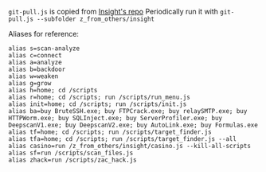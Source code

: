 `git-pull.js` is copied from [Insight's repo](https://github.com/alainbryden/bitburner-scripts/blob/main/git-pull.js)
Periodically run it with `git-pull.js --subfolder z_from_others/insight`

Aliases for reference:
```shell
alias s=scan-analyze
alias c=connect
alias a=analyze
alias b=backdoor
alias w=weaken
alias g=grow
alias h=home; cd /scripts
alias r=home; cd /scripts; run /scripts/run_menu.js
alias init=home; cd /scripts; run /scripts/init.js
alias ba=buy BruteSSH.exe; buy FTPCrack.exe; buy relaySMTP.exe; buy HTTPWorm.exe; buy SQLInject.exe; buy ServerProfiler.exe; buy DeepscanV1.exe; buy DeepscanV2.exe; buy AutoLink.exe; buy Formulas.exe
alias tf=home; cd /scripts; run /scripts/target_finder.js
alias tfa=home; cd /scripts; run /scripts/target_finder.js --all
alias casino=run /z_from_others/insight/casino.js --kill-all-scripts
alias sf=run /scripts/scan_files.js
alias zhack=run /scripts/zac_hack.js
```
